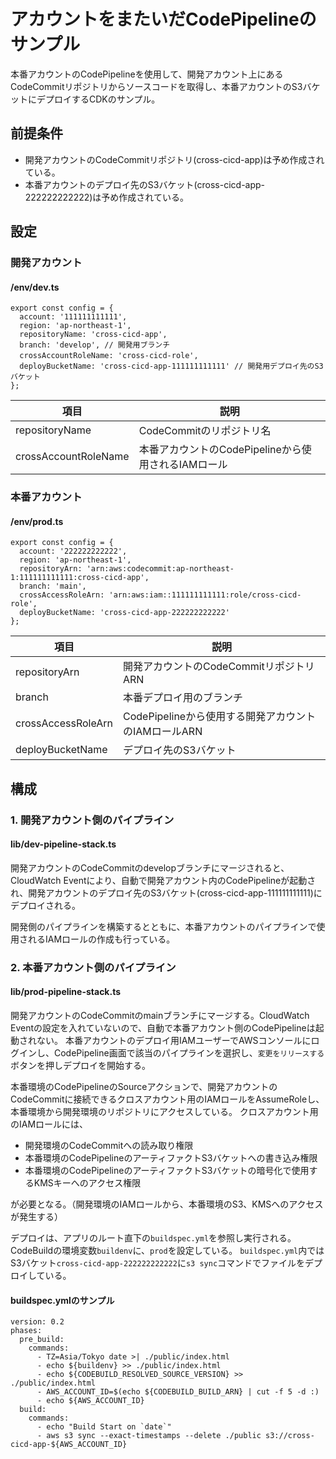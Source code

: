 # アカウントをまたいだCodePipelineのサンプル
本番アカウントのCodePipelineを使用して、開発アカウント上にあるCodeCommitリポジトリからソースコードを取得し、本番アカウントのS3バケットにデプロイするCDKのサンプル。

## 前提条件
- 開発アカウントのCodeCommitリポジトリ(cross-cicd-app)は予め作成されている。
- 本番アカウントのデプロイ先のS3バケット(cross-cicd-app-222222222222)は予め作成されている。

## 設定

### 開発アカウント
#### /env/dev.ts
```
export const config = {
  account: '111111111111',
  region: 'ap-northeast-1',
  repositoryName: 'cross-cicd-app',
  branch: 'develop', // 開発用ブランチ
  crossAccountRoleName: 'cross-cicd-role',　
  deployBucketName: 'cross-cicd-app-111111111111' // 開発用デプロイ先のS3バケット
};
```

|  項目  |  説明  |
| ---- | ---- |
|  repositoryName  |  CodeCommitのリポジトリ名  |
|  crossAccountRoleName  |  本番アカウントのCodePipelineから使用されるIAMロール  |

### 本番アカウント
#### /env/prod.ts
```
export const config = {
  account: '222222222222',
  region: 'ap-northeast-1',
  repositoryArn: 'arn:aws:codecommit:ap-northeast-1:111111111111:cross-cicd-app',
  branch: 'main',
  crossAccessRoleArn: 'arn:aws:iam::111111111111:role/cross-cicd-role',
  deployBucketName: 'cross-cicd-app-222222222222'
};
```

|  項目  |  説明  |
| ---- | ---- |
|  repositoryArn  |  開発アカウントのCodeCommitリポジトリARN  |
|  branch  |  本番デプロイ用のブランチ  |
|  crossAccessRoleArn  |  CodePipelineから使用する開発アカウントのIAMロールARN  |
|  deployBucketName  |  デプロイ先のS3バケット  |

## 構成

### 1. 開発アカウント側のパイプライン
#### lib/dev-pipeline-stack.ts
開発アカウントのCodeCommitのdevelopブランチにマージされると、CloudWatch Eventにより、自動で開発アカウント内のCodePipelineが起動され、開発アカウントのデプロイ先のS3バケット(cross-cicd-app-111111111111)にデプロイされる。

開発側のパイプラインを構築するとともに、本番アカウントのパイプラインで使用されるIAMロールの作成も行っている。

### 2. 本番アカウント側のパイプライン
#### lib/prod-pipeline-stack.ts

開発アカウントのCodeCommitのmainブランチにマージする。CloudWatch Eventの設定を入れていないので、自動で本番アカウント側のCodePipelineは起動されない。
本番アカウントのデプロイ用IAMユーザーでAWSコンソールにログインし、CodePipeline画面で該当のパイプラインを選択し、`変更をリリースする`ボタンを押しデプロイを開始する。

本番環境のCodePipelineのSourceアクションで、開発アカウントのCodeCommitに接続できるクロスアカウント用のIAMロールをAssumeRoleし、本番環境から開発環境のリポジトリにアクセスしている。
クロスアカウント用のIAMロールには、

- 開発環境のCodeCommitへの読み取り権限
- 本番環境のCodePipelineのアーティファクトS3バケットへの書き込み権限
- 本番環境のCodePipelineのアーティファクトS3バケットの暗号化で使用するKMSキーへのアクセス権限

が必要となる。（開発環境のIAMロールから、本番環境のS3、KMSへのアクセスが発生する）

デプロイは、アプリのルート直下の`buildspec.yml`を参照し実行される。
CodeBuildの環境変数`buildenv`に、`prod`を設定している。
`buildspec.yml`内ではS3バケット`cross-cicd-app-222222222222`に`s3 sync`コマンドでファイルをデプロイしている。

#### buildspec.ymlのサンプル
```
version: 0.2
phases:
  pre_build:
    commands:
      - TZ=Asia/Tokyo date >| ./public/index.html
      - echo ${buildenv} >> ./public/index.html
      - echo ${CODEBUILD_RESOLVED_SOURCE_VERSION} >> ./public/index.html
      - AWS_ACCOUNT_ID=$(echo ${CODEBUILD_BUILD_ARN} | cut -f 5 -d :)
      - echo ${AWS_ACCOUNT_ID}
  build:
    commands:
      - echo "Build Start on `date`"
      - aws s3 sync --exact-timestamps --delete ./public s3://cross-cicd-app-${AWS_ACCOUNT_ID}
```

